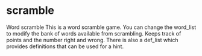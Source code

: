# scramble
Word scramble
This is a word scramble game.  You can change the word_list to modify the bank of words available from scrambling.  Keeps track of points and the number right and wrong.
There is also a def_list which provides definitions that can be used for a hint.
